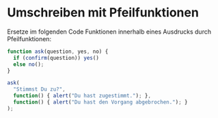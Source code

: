 
# Umschreiben mit Pfeilfunktionen

Ersetze im folgenden Code Funktionen innerhalb eines Ausdrucks durch Pfeilfunktionen:

```js run
function ask(question, yes, no) {
  if (confirm(question)) yes()
  else no();
}

ask(
  "Stimmst Du zu?",
  function() { alert("Du hast zugestimmt."); },
  function() { alert("Du hast den Vorgang abgebrochen."); }
);
```

